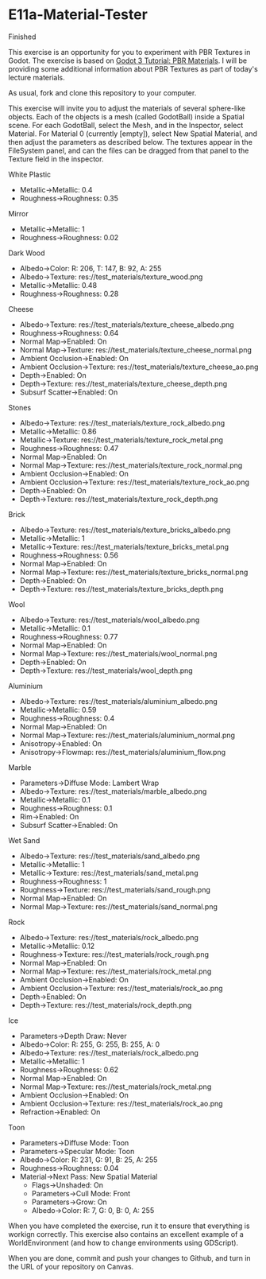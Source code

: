 # E11a-Material-Tester

Finished

This exercise is an opportunity for you to experiment with PBR Textures in Godot. The exercise is based on [Godot 3 Tutorial: PBR Materials](https://www.youtube.com/watch?v=pM5j8x71HcE). I will be providing some additional information about PBR Textures as part of today's lecture materials.

As usual, fork and clone this repository to your computer.

This exercise will invite you to adjust the materials of several sphere-like objects. Each of the objects is a mesh (called GodotBall) inside a Spatial scene. For each GodotBall, select the Mesh, and in the Inspector, select Material. For Material 0 (currently [empty]), select New Spatial Material, and then adjust the parameters as described below. The textures appear in the FileSystem panel, and can the files can be dragged from that panel to the Texture field in the inspector. 

White Plastic
 * Metallic->Metallic: 0.4
 * Roughness->Roughness: 0.35

Mirror
 * Metallic->Metallic: 1
 * Roughness->Roughness: 0.02

Dark Wood
 * Albedo->Color: R: 206, T: 147, B: 92, A: 255
 * Albedo->Texture: res://test_materials/texture_wood.png
 * Metallic->Metallic: 0.48
 * Roughness->Roughness: 0.28

Cheese
 * Albedo->Texture: res://test_materials/texture_cheese_albedo.png
 * Roughness->Roughness: 0.64
 * Normal Map->Enabled: On
 * Normal Map->Texture: res://test_materials/texture_cheese_normal.png
 * Ambient Occlusion->Enabled: On
 * Ambient Occlusion->Texture: res://test_materials/texture_cheese_ao.png
 * Depth->Enabled: On
 * Depth->Texture: res://test_materials/texture_cheese_depth.png
 * Subsurf Scatter->Enabled: On

Stones
 * Albedo->Texture: res://test_materials/texture_rock_albedo.png
 * Metallic->Metallic: 0.86
 * Metallic->Texture: res://test_materials/texture_rock_metal.png
 * Roughness->Roughness: 0.47
 * Normal Map->Enabled: On
 * Normal Map->Texture: res://test_materials/texture_rock_normal.png
 * Ambient Occlusion->Enabled: On
 * Ambient Occlusion->Texture: res://test_materials/texture_rock_ao.png
 * Depth->Enabled: On
 * Depth->Texture: res://test_materials/texture_rock_depth.png

Brick
 * Albedo->Texture: res://test_materials/texture_bricks_albedo.png
 * Metallic->Metallic: 1
 * Metallic->Texture: res://test_materials/texture_bricks_metal.png
 * Roughness->Roughness: 0.56
 * Normal Map->Enabled: On
 * Normal Map->Texture: res://test_materials/texture_bricks_normal.png
 * Depth->Enabled: On
 * Depth->Texture: res://test_materials/texture_bricks_depth.png

Wool
 * Albedo->Texture: res://test_materials/wool_albedo.png
 * Metallic->Metallic: 0.1
 * Roughness->Roughness: 0.77
 * Normal Map->Enabled: On
 * Normal Map->Texture: res://test_materials/wool_normal.png
 * Depth->Enabled: On
 * Depth->Texture: res://test_materials/wool_depth.png

Aluminium
 * Albedo->Texture: res://test_materials/aluminium_albedo.png
 * Metallic->Metallic: 0.59
 * Roughness->Roughness: 0.4
 * Normal Map->Enabled: On
 * Normal Map->Texture: res://test_materials/aluminium_normal.png
 * Anisotropy->Enabled: On
 * Anisotropy->Flowmap: res://test_materials/aluminium_flow.png

Marble
 * Parameters->Diffuse Mode: Lambert Wrap
 * Albedo->Texture: res://test_materials/marble_albedo.png
 * Metallic->Metallic: 0.1
 * Roughness->Roughness: 0.1
 * Rim->Enabled: On
 * Subsurf Scatter->Enabled: On

Wet Sand
 * Albedo->Texture: res://test_materials/sand_albedo.png
 * Metallic->Metallic: 1
 * Metallic->Texture: res://test_materials/sand_metal.png
 * Roughness->Roughness: 1
 * Roughness->Texture: res://test_materials/sand_rough.png
 * Normal Map->Enabled: On
 * Normal Map->Texture: res://test_materials/sand_normal.png

Rock
 * Albedo->Texture: res://test_materials/rock_albedo.png
 * Metallic->Metallic: 0.12
 * Roughness->Texture: res://test_materials/rock_rough.png
 * Normal Map->Enabled: On
 * Normal Map->Texture: res://test_materials/rock_metal.png
 * Ambient Occlusion->Enabled: On
 * Ambient Occlusion->Texture: res://test_materials/rock_ao.png
 * Depth->Enabled: On
 * Depth->Texture: res://test_materials/rock_depth.png

Ice
 * Parameters->Depth Draw: Never
 * Albedo->Color: R: 255, G: 255, B: 255, A: 0
 * Albedo->Texture: res://test_materials/rock_albedo.png
 * Metallic->Metallic: 1
 * Roughness->Roughness: 0.62
 * Normal Map->Enabled: On
 * Normal Map->Texture: res://test_materials/rock_metal.png
 * Ambient Occlusion->Enabled: On
 * Ambient Occlusion->Texture: res://test_materials/rock_ao.png
 * Refraction->Enabled: On

Toon
 * Parameters->Diffuse Mode: Toon
 * Parameters->Specular Mode: Toon
 * Albedo->Color: R: 231, G: 91, B: 25, A: 255
 * Roughness->Roughness: 0.04
 * Material->Next Pass: New Spatial Material
   * Flags->Unshaded: On
   * Parameters->Cull Mode: Front
   * Parameters->Grow: On
   * Albedo->Color: R: 7, G: 0, B: 0, A: 255
 
When you have completed the exercise, run it to ensure that everything is workign correctly. This exercise also contains an excellent example of a WorldEnvironment (and how to change environments using GDScript).

When you are done, commit and push your changes to Github, and turn in the URL of your repository on Canvas.
